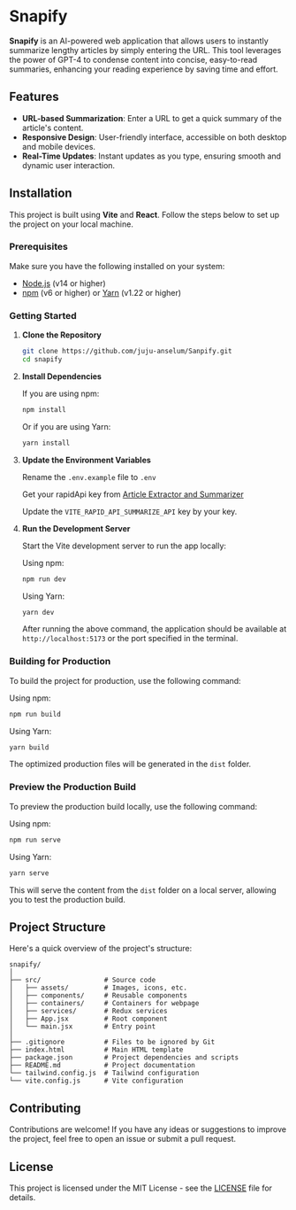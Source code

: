 # Snapify

**Snapify** is an AI-powered web application that allows users to instantly summarize lengthy articles by simply entering the URL. This tool leverages the power of GPT-4 to condense content into concise, easy-to-read summaries, enhancing your reading experience by saving time and effort.

## Features

- **URL-based Summarization**: Enter a URL to get a quick summary of the article's content.
- **Responsive Design**: User-friendly interface, accessible on both desktop and mobile devices.
- **Real-Time Updates**: Instant updates as you type, ensuring smooth and dynamic user interaction.

## Installation

This project is built using **Vite** and **React**. Follow the steps below to set up the project on your local machine.

### Prerequisites

Make sure you have the following installed on your system:

- [Node.js](https://nodejs.org/) (v14 or higher)
- [npm](https://www.npmjs.com/) (v6 or higher) or [Yarn](https://yarnpkg.com/) (v1.22 or higher)

### Getting Started

1. **Clone the Repository**

   ```bash
   git clone https://github.com/juju-anselum/Sanpify.git
   cd snapify
   ```

2. **Install Dependencies**

   If you are using npm:

   ```bash
   npm install
   ```

   Or if you are using Yarn:

   ```bash
   yarn install
   ```

3. **Update the Environment Variables**

   Rename the `.env.example` file to `.env`
   
   Get your rapidApi key from [Article Extractor and Summarizer](https://rapidapi.com/restyler/api/article-extractor-and-summarizer/playground/apiendpoint_99e4b95c-3adc-4532-8b4e-20795c3c996a)

   Update the `VITE_RAPID_API_SUMMARIZE_API` key by your key.

4. **Run the Development Server**

   Start the Vite development server to run the app locally:

   Using npm:

   ```bash
   npm run dev
   ```

   Using Yarn:

   ```bash
   yarn dev
   ```

   After running the above command, the application should be available at `http://localhost:5173` or the port specified in the terminal.

### Building for Production

To build the project for production, use the following command:

Using npm:

```bash
npm run build
```

Using Yarn:

```bash
yarn build
```

The optimized production files will be generated in the `dist` folder.

### Preview the Production Build

To preview the production build locally, use the following command:

Using npm:

```bash
npm run serve
```

Using Yarn:

```bash
yarn serve
```

This will serve the content from the `dist` folder on a local server, allowing you to test the production build.

## Project Structure

Here's a quick overview of the project's structure:

```
snapify/
│
├── src/                # Source code
│   ├── assets/         # Images, icons, etc.
│   ├── components/     # Reusable components
│   ├── containers/     # Containers for webpage
│   ├── services/       # Redux services
│   ├── App.jsx         # Root component
│   └── main.jsx        # Entry point
│  
├── .gitignore          # Files to be ignored by Git
├── index.html          # Main HTML template
├── package.json        # Project dependencies and scripts
├── README.md           # Project documentation
└── tailwind.config.js  # Tailwind configuration
└── vite.config.js      # Vite configuration
```

## Contributing

Contributions are welcome! If you have any ideas or suggestions to improve the project, feel free to open an issue or submit a pull request.

## License

This project is licensed under the MIT License - see the [LICENSE](LICENSE) file for details.
